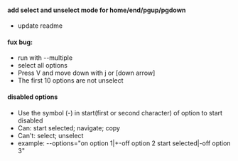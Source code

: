 #### add select and unselect mode for home/end/pgup/pgdown

- update readme

#### fux bug:

- run with --multiple
- select all options
- Press V and move down with j or [down arrow]
- The first 10 options are not unselect

#### disabled options

- Use the symbol (-) in start(first or second character) of option to start disabled
- Can: start selected; navigate; copy
- Can't: select; unselect
- example: --options="on option 1|+-off option 2 start selected|-off option 3"

